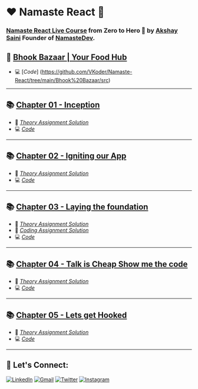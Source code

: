 # ❤️ Namaste React 🙏

### [Namaste React Live Course](https://learn.namastedev.com/courses/namaste-react-live) from Zero to Hero 🚀 by [Akshay Saini](https://www.linkedin.com/in/akshaymarch7/) Founder of [NamasteDev](https://courses.namastedev.com/learn/Namaste-React).



## 🚀 [Bhook Bazaar | Your Food Hub](https://github.com/VKoder/Namaste-React/tree/main/Bhook%20Bazaar)
- 💻 [_Code_] (https://github.com/VKoder/Namaste-React/tree/main/Bhook%20Bazaar/src)

---

## 📚 [Chapter 01 - Inception](https://github.com/VKoder/Namaste-React/tree/main/Chapter%2001%20-%20Inception) 


- 📖 [_Theory Assignment Solution_](https://github.com/VKoder/Namaste-React/blob/main/Chapter%2001%20-%20Inception/Theory/chap1Theory.md)
- 💻 [_Code_](https://github.com/VKoder/Namaste-React/blob/main/Chapter%2001%20-%20Inception/Coding/App.js)

---

## 📚 [Chapter 02 - Igniting our App](https://github.com/VKoder/Namaste-React/tree/main/Chapter%2002%20-%20Igniting%20our%20App) 


- 📖 [_Theory Assignment Solution_](https://github.com/VKoder/Namaste-React/blob/main/Chapter%2002%20-%20Igniting%20our%20App/Theory/chap2Theory.md)
- 💻 [_Code_](https://github.com/VKoder/Namaste-React/blob/main/Chapter%2002%20-%20Igniting%20our%20App/Coding/App.js)

---

## 📚 [Chapter 03 - Laying the foundation](https://github.com/VKoder/Namaste-React/tree/main/Chapter%2003%20-%20Laying%20the%20Foundation) 


- 📖 [_Theory Assignment Solution_](https://github.com/VKoder/Namaste-React/blob/main/Chapter%2003%20-%20Laying%20the%20Foundation/Theory/chap3Theory.md)
- 📖 [_Coding Assignment Solution_](https://github.com/VKoder/Namaste-React/blob/main/Chapter%2003%20-%20Laying%20the%20Foundation/Coding/Readme.md)
- 💻 [_Code_](https://github.com/VKoder/Namaste-React/blob/main/Chapter%2003%20-%20Laying%20the%20Foundation/Coding/Assignment1.js)

---
## 📚 [Chapter 04 - Talk is Cheap Show me the code](https://github.com/VKoder/Namaste-React/tree/main/Chapter%2004%20-%20Talk%20is%20Cheap%20Show%20me%20the%20code) 


- 📖 [_Theory Assignment Solution_](https://github.com/VKoder/Namaste-React/blob/main/Chapter%2004%20-%20Talk%20is%20Cheap%20Show%20me%20the%20code/Theory/chap4Theory.md)
- 💻 [_Code_](https://github.com/VKoder/Namaste-React/tree/main/Chapter%2004%20-%20Talk%20is%20Cheap%20Show%20me%20the%20code/Coding)

---
## 📚 [Chapter 05 - Lets get Hooked](https://github.com/VKoder/Namaste-React/tree/main/Chapter%2005%20-%20Lets%20get%20Hooked) 


- 📖 [_Theory Assignment Solution_](https://github.com/VKoder/Namaste-React/blob/main/Chapter%2005%20-%20Lets%20get%20Hooked/Theory/chap5Theory.md)
- 💻 [_Code_](https://github.com/VKoder/Namaste-React/tree/main/Chapter%2005%20-%20Lets%20get%20Hooked/Coding)

---

## 🔰 Let's Connect:

[![LinkedIn](https://img.shields.io/badge/LinkedIn-0077B5?style=for-the-badge&logo=linkedin&logoColor=white)](https://www.linkedin.com/in/vivek-khule-237682250/)
[![Gmail](https://img.shields.io/badge/Gmail-D14836?style=for-the-badge&logo=gmail&logoColor=white)](mailto:vivekkhule204@gmail.com)
[![Twitter](https://img.shields.io/badge/Twitter-1DA1F2?style=for-the-badge&logo=twitter&logoColor=white)](https://twitter.com/VivekKhule)
[![Instagram](https://img.shields.io/badge/Instagram-5865F2?style=for-the-badge&logo=instagram&logoColor=white)](https://instagram.com/_vivekkhule)
